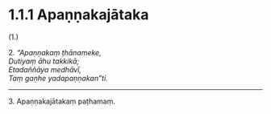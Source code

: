 # 1.1.1 Apaṇṇakajātaka

(1.)

2\. _“Apaṇṇakaṃ ṭhānameke,_  
_Dutiyaṃ āhu takkikā;_  
_Etadaññāya medhāvī,_  
_Taṃ gaṇhe yadapaṇṇakan”ti._  

---

3\. Apaṇṇakajātakaṃ paṭhamaṃ.
